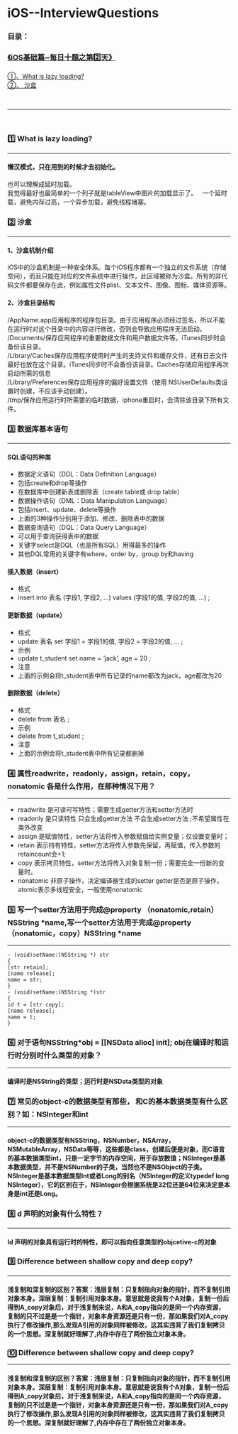 # iOS--InterviewQuestions

### 目录：
### [《iOS基础篇~每日十题之第2️⃣天》](https://github.com/liyuunxiangGit/iOS--InterviewQuestions/edit/master/iOS面试题--每日十题汇总/面试题--基础篇/02--《iOS基础篇~每日十题之第2%EF%B8%8F⃣天》.md)
[①、What is lazy loading?](https://github.com/liyuunxiangGit/iOS--InterviewQuestions/blob/master/iOS面试题--每日十题汇总/面试题--基础篇/02--《iOS基础篇~每日十题之第2%EF%B8%8F⃣天》.md#1%EF%B8%8F⃣-what-is-lazy-loading)
<br>
[②、 沙盒](https://github.com/liyuunxiangGit/iOS--InterviewQuestions/blob/master/iOS面试题--每日十题汇总/面试题--基础篇/02--《iOS基础篇~每日十题之第2%EF%B8%8F⃣天》.md#2%EF%B8%8F⃣-沙盒)<br>

<br><hr><br>

### 1️⃣ What is lazy loading?
----
#### 懒汉模式，只在用到的时候才去初始化。
也可以理解成延时加载。  
我觉得最好也最简单的一个列子就是tableView中图片的加载显示了。   
一个延时载，避免内存过高，一个异步加载，避免线程堵塞。    



### 2️⃣ 沙盒
----

#### 1、沙盒机制介绍
iOS中的沙盒机制是一种安全体系。每个iOS程序都有一个独立的文件系统（存储空间），而且只能在对应的文件系统中进行操作，此区域被称为沙盒。所有的非代码文件都要保存在此，例如属性文件plist、文本文件、图像、图标、媒体资源等。<br>
#### 2、沙盒目录结构
/AppName.app应用程序的程序包目录。由于应用程序必须经过签名，所以不能在运行时对这个目录中的内容进行修改，否则会导致应用程序无法启动。<br>
/Documents/保存应用程序的重要数据文件和用户数据文件等。iTunes同步时会备份该目录。<br>
/Library/Caches保存应用程序使用时产生的支持文件和缓存文件，还有日志文件最好也放在这个目录。iTunes同步时不会备份该目录。Caches存储应用程序再次启动所需的信息<br>
/Library/Preferences保存应用程序的偏好设置文件（使用 NSUserDefaults类设置时创建，不应该手动创建）。<br>
/tmp/保存应用运行时所需要的临时数据，iphone重启时，会清除该目录下所有文件。<br>




### 3️⃣ 数据库基本语句
-----
#### SQL语句的种类
* 数据定义语句（DDL：Data Definition Language）
* 包括create和drop等操作
* 在数据库中创建新表或删除表（create table或 drop table）
* 数据操作语句（DML：Data Manipulation Language）
* 包括insert、update、delete等操作
* 上面的3种操作分别用于添加、修改、删除表中的数据
* 数据查询语句（DQL：Data Query Language）
* 可以用于查询获得表中的数据
* 关键字select是DQL（也是所有SQL）用得最多的操作
* 其他DQL常用的关键字有where，order by，group by和having
#### 插入数据（insert）
* 格式
* insert into 表名 (字段1, 字段2, …) values (字段1的值, 字段2的值, …) ;
#### 更新数据（update）
* 格式
* update 表名 set 字段1 = 字段1的值, 字段2 = 字段2的值, … ;
* 示例
* update t_student set name = ‘jack’, age = 20 ;
* 注意
* 上面的示例会将t_student表中所有记录的name都改为jack，age都改为20
#### 删除数据（delete）
* 格式
* delete from 表名 ;
* 示例
* delete from t_student ;
* 注意
* 上面的示例会将t_student表中所有记录都删掉


### 4️⃣ 属性readwrite，readonly，assign，retain，copy，nonatomic 各是什么作用，在那种情况下用？
-----
* readwrite 是可读可写特性；需要生成getter方法和setter方法时<br>
* readonly 是只读特性  只会生成getter方法 不会生成setter方法 ;不希望属性在类外改变<br>
* assign 是赋值特性，setter方法将传入参数赋值给实例变量；仅设置变量时；<br>
* retain 表示持有特性，setter方法将传入参数先保留，再赋值，传入参数的retaincount会+1;<br>
* copy 表示拷贝特性，setter方法将传入对象复制一份；需要完全一份新的变量时。<br>
* nonatomic 非原子操作，决定编译器生成的setter getter是否是原子操作，atomic表示多线程安全，一般使用nonatomic<br>

### 5️⃣ 写一个setter方法用于完成@property （nonatomic,retain）NSString *name,写一个setter方法用于完成@property（nonatomic，copy）NSString *name
-----
```
- (void)setName:(NSString *) str
{
[str retain];
[name release];
name = str;
}
- (void)setName:(NSString *)str
{
id t = [str copy];
[name release];
name = t;
}
```

### 6️⃣ 对于语句NSString*obj = [[NSData alloc] init]; obj在编译时和运行时分别时什么类型的对象？
-----
#### 编译时是NSString的类型；运行时是NSData类型的对象

### 7️⃣ 常见的object-c的数据类型有那些， 和C的基本数据类型有什么区别？如：NSInteger和int
-----
#### object-c的数据类型有NSString，NSNumber，NSArray，NSMutableArray，NSData等等，这些都是class，创建后便是对象，而C语言的基本数据类型int，只是一定字节的内存空间，用于存放数值；NSInteger是基本数据类型，并不是NSNumber的子类，当然也不是NSObject的子类。NSInteger是基本数据类型Int或者Long的别名（NSInteger的定义typedef long NSInteger），它的区别在于，NSInteger会根据系统是32位还是64位来决定是本身是int还是Long。

### 8️⃣ d 声明的对象有什么特性？
-----
#### Id 声明的对象具有运行时的特性，即可以指向任意类型的objcetive-c的对象

### 9️⃣ Difference between shallow copy and deep copy?
-----
#### 浅复制和深复制的区别？答案：浅层复制：只复制指向对象的指针，而不复制引用对象本身。深层复制：复制引用对象本身。意思就是说我有个A对象，复制一份后得到A_copy对象后，对于浅复制来说，A和A_copy指向的是同一个内存资源，复制的只不过是是一个指针，对象本身资源还是只有一份，那如果我们对A_copy执行了修改操作,那么发现A引用的对象同样被修改，这其实违背了我们复制拷贝的一个思想。深复制就好理解了,内存中存在了两份独立对象本身。

### 🔟 Difference between shallow copy and deep copy?
-----
#### 浅复制和深复制的区别？答案：浅层复制：只复制指向对象的指针，而不复制引用对象本身。深层复制：复制引用对象本身。意思就是说我有个A对象，复制一份后得到A_copy对象后，对于浅复制来说，A和A_copy指向的是同一个内存资源，复制的只不过是是一个指针，对象本身资源还是只有一份，那如果我们对A_copy执行了修改操作,那么发现A引用的对象同样被修改，这其实违背了我们复制拷贝的一个思想。深复制就好理解了,内存中存在了两份独立对象本身。
